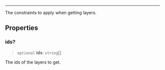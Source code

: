 ***

The constraints to apply when getting layers.

## Properties

### ids?

> `optional` **ids**: `string`\[]

The ids of the layers to get.
